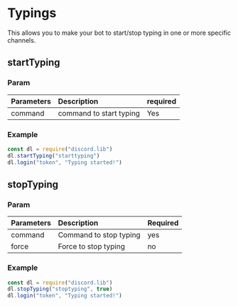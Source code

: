 # Typings

This allows you to make your bot to start/stop typing in one or more specific channels.

## startTyping

### Param

| Parameters | Description | required |
| :--- | :--- | :--- |
| command | command to start typing | Yes |

### Example

```javascript
const dl = require("discord.lib")
dl.startTyping("starttyping")
dl.login("token", "Typing started!")
```

## stopTyping

### Param

| Parameters | Description | Required |
| :--- | :--- | :--- |
| command | Command to stop typing | yes |
| force | Force to stop typing | no |

### Example

```javascript
const dl = require("discord.lib")
dl.stopTyping("stoptyping", true)
dl.login("token", "Typing started!")
```

